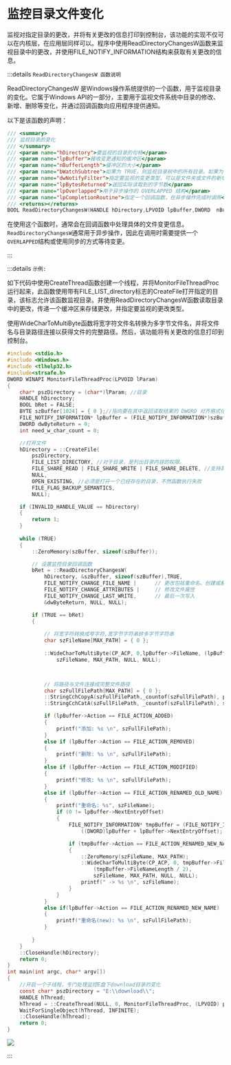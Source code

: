 # 监控目录文件变化



监视对指定目录的更改，并将有关更改的信息打印到控制台，该功能的实现不仅可以在内核层，在应用层同样可以。程序中使用ReadDirectoryChangesW函数来监视目录中的更改，并使用FILE_NOTIFY_INFORMATION结构来获取有关更改的信息。



:::details `ReadDirectoryChangesW 函数说明`

ReadDirectoryChangesW 是Windows操作系统提供的一个函数，用于监视目录的变化。它属于Windows API的一部分，主要用于监视文件系统中目录的修改、新增、删除等变化，并通过回调函数向应用程序提供通知。

以下是该函数的声明：

```c
/// <summary>
/// 监视目录的变化
/// </summary>
/// <param name="hDirectory">要监视的目录的句柄</param>
/// <param name="lpBuffer">接收变更通知的缓冲区</param>
/// <param name="nBufferLength">缓冲区的大小</param>
/// <param name="bWatchSubtree">如果为 TRUE，则监视目录树中的所有目录。如果为 FALSE，则仅监视指定的目录。</param>
/// <param name="dwNotifyFilter">指定要监视的变更类型，可以是文件夹或文件的新增、删除、修改等</param>
/// <param name="lpBytesReturned">返回实际读取到的字节数</param>
/// <param name="lpOverlapped">用于异步操作的 OVERLAPPED 结构</param>
/// <param name="lpCompletionRoutine">指定一个回调函数，在异步操作完成时调用</param>
/// <returns></returns>
BOOL ReadDirectoryChangesW(HANDLE hDirectory,LPVOID lpBuffer,DWORD  nBufferLength,BOOL  bWatchSubtree,DWORD dwNotifyFilter,LPDWORD lpBytesReturned,LPOVERLAPPED  lpOverlapped,LPOVERLAPPED_COMPLETION_ROUTINE lpCompletionRoutine);
```

在使用这个函数时，通常会在回调函数中处理具体的文件变更信息。`ReadDirectoryChangesW`通常用于异步操作，因此在调用时需要提供一个`OVERLAPPED`结构或使用同步的方式等待变更。

:::





:::details `示例:`

如下代码中使用CreateThread函数创建一个线程，并将MonitorFileThreadProc运行起来，此函数使用带有FILE_LIST_directory标志的CreateFile打开指定的目录，该标志允许该函数监视目录。并使用ReadDirectoryChangesW函数读取目录中的更改，传递一个缓冲区来存储更改，并指定要监视的更改类型。

使用WideCharToMultiByte函数将宽字符文件名转换为多字节文件名，并将文件名与目录路径连接以获得文件的完整路径。然后，该功能将有关更改的信息打印到控制台。

```c
#include <stdio.h>
#include <Windows.h>
#include <tlhelp32.h>
#include<strsafe.h>
DWORD WINAPI MonitorFileThreadProc(LPVOID lParam)
{
    char* pszDirectory = (char*)lParam; //目录
    HANDLE hDirectory;
    BOOL bRet = FALSE;
    BYTE szBuffer[1024] = { 0 };//指向要在其中返回读取结果的 DWORD 对齐格式化缓冲区的指针
    FILE_NOTIFY_INFORMATION* lpBuffer = (FILE_NOTIFY_INFORMATION*)szBuffer;
    DWORD dwByteReturn = 0;
    int need_w_char_count = 0;

    //打开文件
    hDirectory = ::CreateFile(
        pszDirectory, 
        FILE_LIST_DIRECTORY, //对于目录，是列出目录内容的权限。
        FILE_SHARE_READ | FILE_SHARE_WRITE | FILE_SHARE_DELETE, //支持其他进程对该目录下进行读取，写入，删除
        NULL, 
        OPEN_EXISTING, //必须是打开一个已经存在的目录，不然函数执行失败
        FILE_FLAG_BACKUP_SEMANTICS, 
        NULL);

    if (INVALID_HANDLE_VALUE == hDirectory)
    {
        return 1;
    }
   
    while (TRUE)
    {
        ::ZeroMemory(szBuffer, sizeof(szBuffer));

        // 设置监控目录回调函数
        bRet = ::ReadDirectoryChangesW(
            hDirectory, &szBuffer, sizeof(szBuffer),TRUE,
            FILE_NOTIFY_CHANGE_FILE_NAME |      // 更改包括重命名、创建或删除文件 
            FILE_NOTIFY_CHANGE_ATTRIBUTES |     // 修改文件属性
            FILE_NOTIFY_CHANGE_LAST_WRITE,      // 最后一次写入
            &dwByteReturn, NULL, NULL);

        if (TRUE == bRet)
        {
            
            // 将宽字符转换成窄字符,宽字节字符串转多字节字符串
            char szFileName[MAX_PATH] = { 0 };
     
            ::WideCharToMultiByte(CP_ACP, 0,lpBuffer->FileName, (lpBuffer->FileNameLength / 2),
                szFileName, MAX_PATH, NULL, NULL);



            // 将路径与文件连接成完整文件路径
            char szFullFilePath[MAX_PATH] = { 0 };
            ::StringCchCopyA(szFullFilePath,_countof(szFullFilePath), pszDirectory);
            ::StringCchCatA(szFullFilePath, _countof(szFullFilePath), szFileName);

            if (lpBuffer->Action == FILE_ACTION_ADDED)
            {
                printf("添加: %s \n", szFullFilePath);
            }
            else if (lpBuffer->Action == FILE_ACTION_REMOVED)
            {
                printf("删除: %s \n", szFullFilePath);
            }
            else if (lpBuffer->Action == FILE_ACTION_MODIFIED)
            {
                printf("修改: %s \n", szFullFilePath);
            }
            else if (lpBuffer->Action == FILE_ACTION_RENAMED_OLD_NAME)
            {
                printf("重命名: %s", szFileName);
                if (0 != lpBuffer->NextEntryOffset)
                {
                    FILE_NOTIFY_INFORMATION* tmpBuffer = (FILE_NOTIFY_INFORMATION*)
                        ((DWORD)lpBuffer + lpBuffer->NextEntryOffset);

                    if (tmpBuffer->Action == FILE_ACTION_RENAMED_NEW_NAME)
                    {
                        ::ZeroMemory(szFileName, MAX_PATH);
                        ::WideCharToMultiByte(CP_ACP, 0, tmpBuffer->FileName,
                            (tmpBuffer->FileNameLength / 2),
                            szFileName, MAX_PATH, NULL, NULL);
                        printf(" -> %s \n", szFileName);
                    }
                }
            }
            else if(lpBuffer->Action == FILE_ACTION_RENAMED_NEW_NAME)
            {
                printf("重命名(new): %s \n", szFullFilePath);
            }
  
        }
    }
    ::CloseHandle(hDirectory);
    return 0;
}
int main(int argc, char* argv[])
{
    //开启一个子线程，专门处理监控E盘下download目录的变化
    const char* pszDirectory = "E:\\download\\";
    HANDLE hThread;
    hThread = ::CreateThread(NULL, 0, MonitorFileThreadProc, (LPVOID) pszDirectory, 0, NULL);
    WaitForSingleObject(hThread, INFINITE);
    ::CloseHandle(hThread);
    return 0;
}

```

![](https://blogwnx-bucket.oss-cn-beijing.aliyuncs.com/img/image-20231205232913644.png)

:::